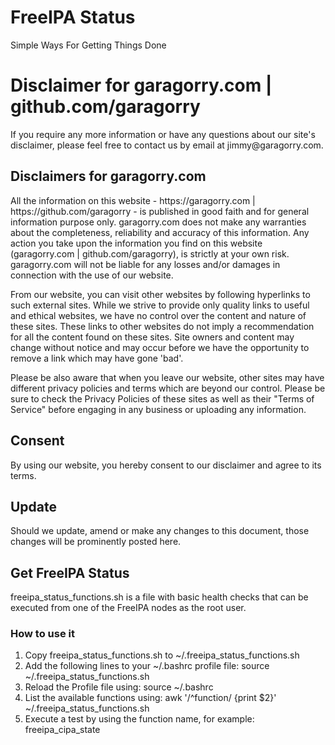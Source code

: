 # FreeIPA Status
Simple Ways For Getting Things Done

<h1>Disclaimer for garagorry.com | github.com/garagorry </h1>

<p>If you require any more information or have any questions about our site's disclaimer, please feel free to contact us by email at jimmy@garagorry.com.</p>

<h2>Disclaimers for garagorry.com</h2>

<p>All the information on this website - https://garagorry.com | https://github.com/garagorry - is published in good faith and for general information purpose only. garagorry.com does not make any warranties about the completeness, reliability and accuracy of this information. Any action you take upon the information you find on this website (garagorry.com | github.com/garagorry), is strictly at your own risk. garagorry.com will not be liable for any losses and/or damages in connection with the use of 
our website.</p>

<p>From our website, you can visit other websites by following hyperlinks to such external sites. While we strive to provide only quality links to useful and ethical websites, we have no control over the content and nature of these sites. These links to other websites do not imply a recommendation for all the content found on these sites. Site owners and content may change without notice and may occur before we have the opportunity to remove a link which may have gone 'bad'.</p>

<p>Please be also aware that when you leave our website, other sites may have different privacy policies and terms which are beyond our control. Please be sure to check 
the Privacy Policies of these sites as well as their "Terms of Service" before engaging in any business or uploading any information.</p>

<h2>Consent</h2>

<p>By using our website, you hereby consent to our disclaimer and agree to its terms.</p>

<h2>Update</h2>

<p>Should we update, amend or make any changes to this document, those changes will be prominently posted here.</p>

<h2>Get FreeIPA Status</h2>

<p>freeipa_status_functions.sh is a file with basic health checks that can be executed from one of the FreeIPA nodes as the root user.</p>

<h3>How to use it</h3>

 1) Copy freeipa_status_functions.sh to ~/.freeipa_status_functions.sh 
 2) Add the following lines to your ~/.bashrc profile file:
    source ~/.freeipa_status_functions.sh
 3) Reload the Profile file using:
    source ~/.bashrc
 4) List the available functions using:
    awk '/^function/ {print $2}' ~/.freeipa_status_functions.sh
 5) Execute a test by using the function name, for example:
    freeipa_cipa_state
